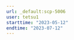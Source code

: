 ```yaml
---
url: _default:scp-5006
user: tetsu1
starttime: "2023-05-12"
endtime: "2023-07-12"
---
```

<reserve />